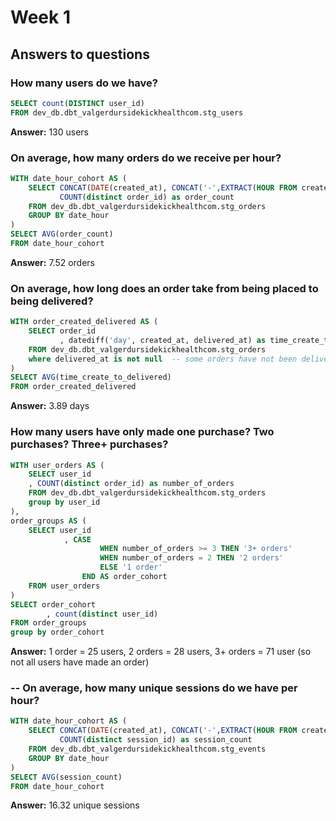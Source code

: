 # Week 1 
## Answers to questions

### How many users do we have?

```sql
SELECT count(DISTINCT user_id)
FROM dev_db.dbt_valgerdursidekickhealthcom.stg_users
```
**Answer:** 130 users

### On average, how many orders do we receive per hour?

```sql
WITH date_hour_cohort AS (
    SELECT CONCAT(DATE(created_at), CONCAT('-',EXTRACT(HOUR FROM created_at))) as date_hour,
           COUNT(distinct order_id) as order_count
    FROM dev_db.dbt_valgerdursidekickhealthcom.stg_orders
    GROUP BY date_hour
)
SELECT AVG(order_count)
FROM date_hour_cohort
```
**Answer:** 7.52 orders 


### On average, how long does an order take from being placed to being delivered?

```sql
WITH order_created_delivered AS (
    SELECT order_id
           , datediff('day', created_at, delivered_at) as time_create_to_delivered
    FROM dev_db.dbt_valgerdursidekickhealthcom.stg_orders
    where delivered_at is not null  -- some orders have not been delivered, we can not have these in the calculation
)
SELECT AVG(time_create_to_delivered)
FROM order_created_delivered
```
**Answer:** 3.89 days


### How many users have only made one purchase? Two purchases? Three+ purchases?

```sql
WITH user_orders AS (
    SELECT user_id
    , COUNT(distinct order_id) as number_of_orders
    FROM dev_db.dbt_valgerdursidekickhealthcom.stg_orders 
    group by user_id
),
order_groups AS (
    SELECT user_id
            , CASE 
                    WHEN number_of_orders >= 3 THEN '3+ orders' 
                    WHEN number_of_orders = 2 THEN '2 orders' 
                    ELSE '1 order'
                END AS order_cohort
    FROM user_orders
)
SELECT order_cohort
        , count(distinct user_id)
FROM order_groups
group by order_cohort
```
**Answer:** 1 order = 25 users, 2 orders = 28 users, 3+ orders = 71 user (so not all users have made an order)


### -- On average, how many unique sessions do we have per hour?

```sql
WITH date_hour_cohort AS (
    SELECT CONCAT(DATE(created_at), CONCAT('-',EXTRACT(HOUR FROM created_at))) as date_hour,
           COUNT(distinct session_id) as session_count
    FROM dev_db.dbt_valgerdursidekickhealthcom.stg_events
    GROUP BY date_hour
)
SELECT AVG(session_count)
FROM date_hour_cohort
```
**Answer:**  16.32 unique sessions